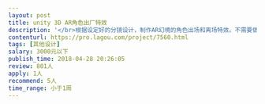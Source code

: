 ```yaml
---                
layout: post       
title: unity 3D AR角色出厂特效           
description: '</br>根据设定好的分镜设计，制作AR幻境的角色出场和离场特效。不需要做交互，只需要实现产品设计的效果。只有两个场景。</br>'     
contenturl: https://pro.lagou.com/project/7560.html      
tags: [其他设计]            
salary: 3000元以下          
publish_time: 2018-04-28 20:26:05         
review: 801人                   
apply: 1人                   
recommend: 5人                   
time_range: 小于1周              
---                 
```

